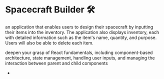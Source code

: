 # Spacecraft Builder  🛠️
an application that enables users to design their spacecraft by inputting their items into the inventory. The application also displays inventory, each with detailed information such as the item's name, quantity, and purpose. Users will also be able to delete each item.

deepen your grasp of React fundamentals, including component-based architecture, state management, handling user inputs, and managing the interaction between parent and child components

- 